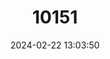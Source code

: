 ---
title: "10151"
category: "Hipposideros muscinus"
draft: false
date: 2024-02-22 13:03:50
languages:
  English: ["Fly River Roundleaf Bat", "Fly River Leaf-nosed Bat"]
---